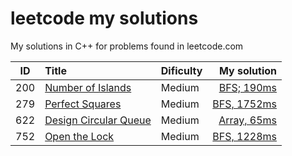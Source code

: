 # leetcode my solutions
My solutions in C++ for problems found in leetcode.com


| ID        | Title           | Dificulty  | My solution  |
| --------- |:----------------| :----------| -----:|
| 200 | [Number of Islands](https://leetcode.com/problems/number-of-islands/) | Medium | [BFS; 190ms](https://github.com/GabrielFornari/leetcode/blob/main/solutions/numberOfIslands.cpp) |
| 279 | [Perfect Squares](https://leetcode.com/problems/perfect-squares/) | Medium | [BFS, 1752ms](https://github.com/GabrielFornari/leetcode/blob/main/solutions/perfectSquares.cpp) |
| 622 | [Design Circular Queue](https://leetcode.com/problems/design-circular-queue/) | Medium | [Array, 65ms](https://github.com/GabrielFornari/leetcode/blob/main/solutions/designCircularQueue.cpp) |
| 752 | [Open the Lock](https://leetcode.com/problems/open-the-lock/) | Medium | [BFS, 1228ms](https://github.com/GabrielFornari/leetcode/blob/main/solutions/openTheLock.cpp) |

[//]: # "| 99 | [Name](link) | Easy | [Accepted](https://github.com/GabrielFornari/leetcode/blob/main/solutions/) |"